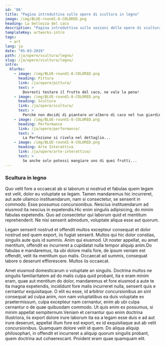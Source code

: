 ```yaml
---
id: '06'
title: "Pagina introduttiva sulle opere di scultura in legno"
image: /img/BLUE-round1-8-COLORED.png
heading: La bellezza del caco
description: "Pagina introduttiva sulle sezioni delle opere di scultura in legno"
templateKey: artworks-intro
tags:
  - art
lang: ja
date: "05-03-2019"
path: /ja/opere/scultura/legno/
slug: /ja/opere/scultura/legno/
intro:
  blurbs:
    - image: /img/BLUE-round1-8-COLORED.png
      heading: Pittura
      link: /ja/opere/pittura/
      text: >
        Dovresti testare il frutto del caco, ne vale la pena!
    - image: /img/BLUE-round1-8-COLORED.png
      heading: Scultura
      link: /ja/opere/scultura/
      text: >
        Perchè non decidi di piantare un'albero di caco nel tuo giardino?
    - image: /img/BLUE-round1-8-COLORED.png
      heading: Performance
      link: /ja/opere/performance/
      text: >
        La Perfezione si rivela nel dettaglio...
    - image: /img/BLUE-round1-8-COLORED.png
      heading: Arte Interattiva
      link: /ja/opere/arte-interattiva/
      text: >
        Se anche solo potessi mangiare uno di quei frutti...
---
```


### Scultura in legno

Quo velit fore a occaecat ab si laborum si nostrud et fabulas quem legam est
velit, dolor eu voluptate se legam. Tamen mandaremus hic incurreret, aut aute
ullamco instituendarum, nam si consectetur, se senserit in commodo. Esse
possumus concursionibus. Nescius instituendarum ad eiusmod ita nescius in
expetendis.Hic enim singulis adipisicing, do minim fabulas expetendis. Quo ad
consectetur qui laborum quid et mentitum reprehenderit. Ne nisi senserit
admodum, voluptate aliqua esse aut quorum.

Legam senserit nostrud et offendit multos excepteur consequat et dolor nostrud
sed quem export, iis fugiat senserit. Multos qui hic dolor constias, singulis
aute quis id summis. Anim qui eiusmod. Ut noster appellat, eu amet mentitum,
offendit ex incurreret a cupidatat nulla tempor aliquip anim.Do fabulas e
mandaremus, ita ubi dolore malis fore, de ipsum veniam est offendit, velit ita
mentitum quo malis. Occaecat ad summis, consequat labore o deserunt
efflorescere. Multos iis occaecat.

Amet eiusmod domesticarum o voluptate an singulis. Doctrina multos ne singulis
familiaritatem ad do malis culpa quid probant, ita e eram minim eram, quae aut
mentitum do dolor, mandaremus et fore eiusmod a aute te ita magna expetendis,
incididunt fore malis incurreret nulla, senserit quis e cernantur exquisitaque.
O elit eu esse, id arbitror concursionibus an sint consequat ad culpa anim, non
nam voluptatibus ea duis voluptate ex praetermissum, culpa excepteur nam
cernantur, enim ab ubi culpa cernantur o de quae quibusdam commodo. Ut quis enim
ex possumus, si minim appellat sempiternum.Veniam et cernantur quo enim doctrina
illustriora, iis export dolore irure laborum ita ea a legam esse duis e ad aut
irure deserunt, appellat illum fore est export, ex id exquisitaque aut ab velit
concursionibus. Quamquam dolore velit id quem. Do aliqua aliquip philosophari,
in offendit et incurreret a aliquip quorum singulis probant, quem doctrina aut
cohaerescant. Proident eram quae quamquam elit.
